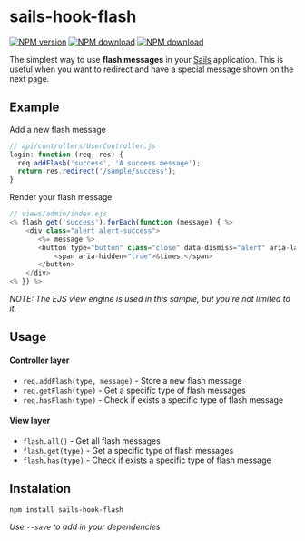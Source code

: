 # sails-hook-flash

[npm-url]: http://npmjs.org/package/sails-hook-flash
[travis-url]: http://travis-ci.org/dudemelo/sails-hook-flash

[![NPM version](https://img.shields.io/npm/v/sails-hook-flash.svg?style=flat-square)][npm-url]
[![NPM download](https://img.shields.io/npm/dm/sails-hook-flash.svg?style=flat-square)][npm-url]
[![NPM download](https://img.shields.io/travis/dudemelo/sails-hook-flash.svg?style=flat-square)][travis-url]

The simplest way to use **flash messages** in your [Sails](http://sailsjs.org) application. This is useful when you want to redirect and have a special message shown on the next page.


## Example

Add a new flash message
```js
// api/controllers/UserController.js
login: function (req, res) {
  req.addFlash('success', 'A success message');
  return res.redirect('/sample/success');
}
```

Render your flash message
```js
// views/admin/index.ejs
<% flash.get('success').forEach(function (message) { %>
    <div class="alert alert-success">
       <%= message %>
       <button type="button" class="close" data-dismiss="alert" aria-label="Close">
           <span aria-hidden="true">&times;</span>
       </button>
    </div>
<% }) %>
```
*NOTE: The EJS view engine is used in this sample, but you're not limited to it.*


## Usage

#### Controller layer
* `req.addFlash(type, message)` - Store a new flash message
* `req.getFlash(type)`          - Get a specific type of flash messages
* `req.hasFlash(type)`          - Check if exists a specific type of flash message

#### View layer
* `flash.all()`     - Get all flash messages
* `flash.get(type)` - Get a specific type of flash messages
* `flash.has(type)` - Check if exists a specific type of flash message


## Instalation

```
npm install sails-hook-flash
```
*Use `--save` to add in your dependencies*
